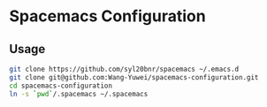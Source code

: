 # Spacemacs Configuration

## Usage
```bash
git clone https://github.com/syl20bnr/spacemacs ~/.emacs.d
git clone git@github.com:Wang-Yuwei/spacemacs-configuration.git
cd spacemacs-configuration
ln -s `pwd`/.spacemacs ~/.spacemacs
```
